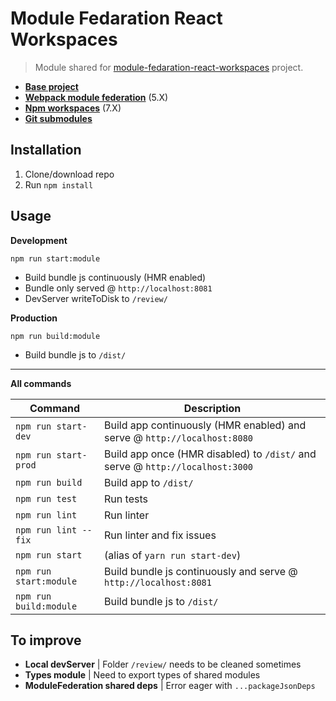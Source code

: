 # Module Fedaration React Workspaces
> Module shared for [module-fedaration-react-workspaces](https://github.com/vincenzoursano/module-fedaration-react-workspaces) project.

* **[Base project](https://github.com/vikpe/react-webpack-typescript-starter)**
* **[Webpack module federation](https://webpack.js.org/concepts/module-federation/)** (5.X)
* **[Npm workspaces](https://docs.npmjs.com/cli/v7/using-npm/workspaces)** (7.X)
* **[Git submodules](https://github.blog/2016-02-01-working-with-submodules/)**

## Installation
1. Clone/download repo
4. Run `npm install`

## Usage
**Development**

`npm run start:module`

* Build bundle js continuously (HMR enabled)
* Bundle only served @ `http://localhost:8081`
* DevServer writeToDisk to `/review/`

**Production**

`npm run build:module`

* Build bundle js to `/dist/`

---

**All commands**

Command | Description
--- | ---
`npm run start-dev` | Build app continuously (HMR enabled) and serve @ `http://localhost:8080`
`npm run start-prod` | Build app once (HMR disabled) to `/dist/` and serve @ `http://localhost:3000`
`npm run build` | Build app to `/dist/`
`npm run test` | Run tests
`npm run lint` | Run linter
`npm run lint --fix` | Run linter and fix issues
`npm run start` | (alias of `yarn run start-dev`)
`npm run start:module` | Build bundle js continuously and serve @ `http://localhost:8081`
`npm run build:module` | Build bundle js to `/dist/`

## To improve
* **Local devServer** | Folder `/review/` needs to be cleaned sometimes
* **Types module** | Need to export types of shared modules
* **ModuleFederation shared deps** | Error eager with `...packageJsonDeps`
